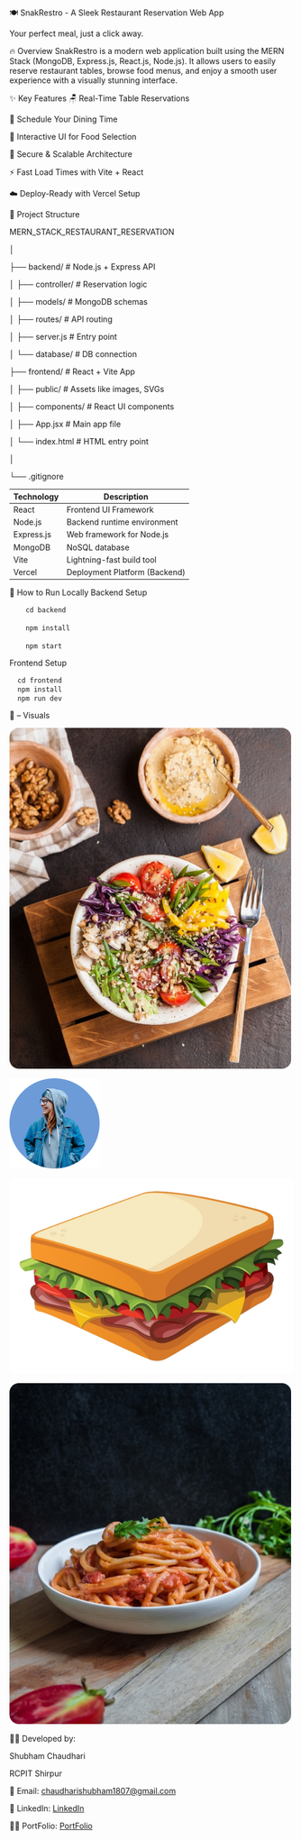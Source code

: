 🍽️ SnakRestro - A Sleek Restaurant Reservation Web App

  Your perfect meal, just a click away.  

  🔥 Overview
SnakRestro is a modern web application built using the MERN Stack (MongoDB, Express.js, React.js, Node.js). It allows users to easily reserve restaurant tables, browse food menus, and enjoy a smooth user experience with a visually stunning interface.

✨ Key Features
🪑 Real-Time Table Reservations

📅 Schedule Your Dining Time

🍝 Interactive UI for Food Selection

🔐 Secure & Scalable Architecture

⚡ Fast Load Times with Vite + React

☁️ Deploy-Ready with Vercel Setup

📁 Project Structure

MERN_STACK_RESTAURANT_RESERVATION

│

├── backend/           # Node.js + Express API

│   ├── controller/    # Reservation logic

│   ├── models/        # MongoDB schemas

│   ├── routes/        # API routing

│   ├── server.js      # Entry point

│   └── database/      # DB connection


├── frontend/          # React + Vite App

│   ├── public/        # Assets like images, SVGs

│   ├── components/    # React UI components

│   ├── App.jsx        # Main app file

│   └── index.html     # HTML entry point

│

└── .gitignore


| Technology | Description                   |
| ---------- | ----------------------------- |
| React      | Frontend UI Framework         |
| Node.js    | Backend runtime environment   |
| Express.js | Web framework for Node.js     |
| MongoDB    | NoSQL database                |
| Vite       | Lightning-fast build tool     |
| Vercel     | Deployment Platform (Backend) |


🚀 How to Run Locally
    Backend Setup
```
    cd backend

    npm install

    npm start
```

   Frontend Setup
```
  cd frontend
  npm install
  npm run dev
```

📸 – Visuals

![BreakFast](MERN_STACK_RESTAURANT_RESERVATION-main/frontend/public/breakfast1.png)

![Review](MERN_STACK_RESTAURANT_RESERVATION-main/frontend/public/review_1.png)

![Lunch](MERN_STACK_RESTAURANT_RESERVATION-main/frontend/public/sandwich.png)

![Dinner](MERN_STACK_RESTAURANT_RESERVATION-main/frontend/public/dinner5.png)



👨‍💻 Developed by:

Shubham Chaudhari

RCPIT Shirpur

📧 Email: [chaudharishubham1807@gmail.com](chaudharishubham1807@gmail.com)

💼 LinkedIn: [LinkedIn](https://www.linkedin.com/in/shubhamchaudhari1807/)

🧑‍💻 PortFolio: [PortFolio](https://shubhamportfoliosite.netlify.app/)

